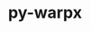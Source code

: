 ---
title: "py-warpx"
layout: cache
categories: [package, v0.18]
meta: {"versions": ["22.05", "22.06"], "compilers": ["gcc@=7.5.0"], "oss": ["ubuntu18.04"], "platforms": ["linux"], "targets": ["x86_64"], "stacks": ["e4s"], "num_specs": 6, "num_specs_by_stack": {"e4s": 6}}
spec_details: [{"hash": "toi4jguytzkgjqilp43fcacdfphofggm", "compiler": "gcc@=7.5.0", "versions": ["22.05"], "os": "ubuntu18.04", "platform": "linux", "target": "x86_64", "variants": ["+mpi"], "stacks": ["e4s"], "size": "-", "tarball": "https://binaries.spack.io/releases/v0.18/build_cache/linux-ubuntu18.04-x86_64/gcc-7.5.0/py-warpx-22.05/linux-ubuntu18.04-x86_64-gcc-7.5.0-py-warpx-22.05-toi4jguytzkgjqilp43fcacdfphofggm.spack"}, {"hash": "dyvoq75wdlto5dl27ialqm7njndudq3f", "compiler": "gcc@=7.5.0", "versions": ["22.06"], "os": "ubuntu18.04", "platform": "linux", "target": "x86_64", "variants": ["+mpi"], "stacks": ["e4s"], "size": "-", "tarball": "https://binaries.spack.io/releases/v0.18/build_cache/linux-ubuntu18.04-x86_64/gcc-7.5.0/py-warpx-22.06/linux-ubuntu18.04-x86_64-gcc-7.5.0-py-warpx-22.06-dyvoq75wdlto5dl27ialqm7njndudq3f.spack"}, {"hash": "6zl5np2chuwvetafkiksv3whnmjrfmxd", "compiler": "gcc@=7.5.0", "versions": ["22.06"], "os": "ubuntu18.04", "platform": "linux", "target": "x86_64", "variants": ["+mpi"], "stacks": ["e4s"], "size": "-", "tarball": "https://binaries.spack.io/releases/v0.18/build_cache/linux-ubuntu18.04-x86_64/gcc-7.5.0/py-warpx-22.06/linux-ubuntu18.04-x86_64-gcc-7.5.0-py-warpx-22.06-6zl5np2chuwvetafkiksv3whnmjrfmxd.spack"}, {"hash": "vskwkvqosihotswdvjhzjrhgaz6nhdzp", "compiler": "gcc@=7.5.0", "versions": ["22.05"], "os": "ubuntu18.04", "platform": "linux", "target": "x86_64", "variants": ["+mpi"], "stacks": ["e4s"], "size": "-", "tarball": "https://binaries.spack.io/releases/v0.18/build_cache/linux-ubuntu18.04-x86_64/gcc-7.5.0/py-warpx-22.05/linux-ubuntu18.04-x86_64-gcc-7.5.0-py-warpx-22.05-vskwkvqosihotswdvjhzjrhgaz6nhdzp.spack"}, {"hash": "sbkex6bamtflmtxih6x2qvuob4stu7so", "compiler": "gcc@=7.5.0", "versions": ["22.06"], "os": "ubuntu18.04", "platform": "linux", "target": "x86_64", "variants": ["+mpi"], "stacks": ["e4s"], "size": "-", "tarball": "https://binaries.spack.io/releases/v0.18/build_cache/linux-ubuntu18.04-x86_64/gcc-7.5.0/py-warpx-22.06/linux-ubuntu18.04-x86_64-gcc-7.5.0-py-warpx-22.06-sbkex6bamtflmtxih6x2qvuob4stu7so.spack"}, {"hash": "shfwgzfc7e3lr64ih5r6w2z5l7nssjut", "compiler": "gcc@=7.5.0", "versions": ["22.05"], "os": "ubuntu18.04", "platform": "linux", "target": "x86_64", "variants": ["+mpi"], "stacks": ["e4s"], "size": "-", "tarball": "https://binaries.spack.io/releases/v0.18/build_cache/linux-ubuntu18.04-x86_64/gcc-7.5.0/py-warpx-22.05/linux-ubuntu18.04-x86_64-gcc-7.5.0-py-warpx-22.05-shfwgzfc7e3lr64ih5r6w2z5l7nssjut.spack"}]
---